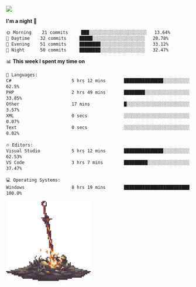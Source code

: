 [![](https://img.shields.io/badge/LinkedIn-badin-blue?logo=linkedin)](https://linkedin.com/in/badin)

<!--START_SECTION:waka-->
**I'm a night 🦉** 

```text
🌞 Morning    21 commits     ███░░░░░░░░░░░░░░░░░░░░░░   13.64% 
🌆 Daytime    32 commits     █████░░░░░░░░░░░░░░░░░░░░   20.78% 
🌃 Evening    51 commits     ████████░░░░░░░░░░░░░░░░░   33.12% 
🌙 Night      50 commits     ████████░░░░░░░░░░░░░░░░░   32.47%

```


📊 **This week I spent my time on** 

```text
💬 Languages: 
C#                       5 hrs 12 mins       ███████████████░░░░░░░░░░   62.5% 
PHP                      2 hrs 49 mins       ████████░░░░░░░░░░░░░░░░░   33.85% 
Other                    17 mins             █░░░░░░░░░░░░░░░░░░░░░░░░   3.57% 
XML                      0 secs              ░░░░░░░░░░░░░░░░░░░░░░░░░   0.07% 
Text                     0 secs              ░░░░░░░░░░░░░░░░░░░░░░░░░   0.02%

🔥 Editors: 
Visual Studio            5 hrs 12 mins       ███████████████░░░░░░░░░░   62.53% 
VS Code                  3 hrs 7 mins        █████████░░░░░░░░░░░░░░░░   37.47%

💻 Operating Systems: 
Windows                  8 hrs 19 mins       █████████████████████████   100.0%

```


<!--END_SECTION:waka-->

![](https://github.com/badinn/badinn/raw/master/bonfire.gif)
